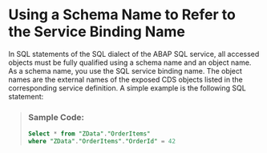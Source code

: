 <!-- loioa15e1c25c393407cad5ef2ab2333672f -->

# Using a Schema Name to Refer to the Service Binding Name



In SQL statements of the SQL dialect of the ABAP SQL service, all accessed objects must be fully qualified using a schema name and an object name. As a schema name, you use the SQL service binding name. The object names are the external names of the exposed CDS objects listed in the corresponding service definition. A simple example is the following SQL statement:

> ### Sample Code:  
> ```sql
> Select * from "ZData"."OrderItems"
> where "ZData"."OrderItems"."OrderId" = 42
> 
> ```

